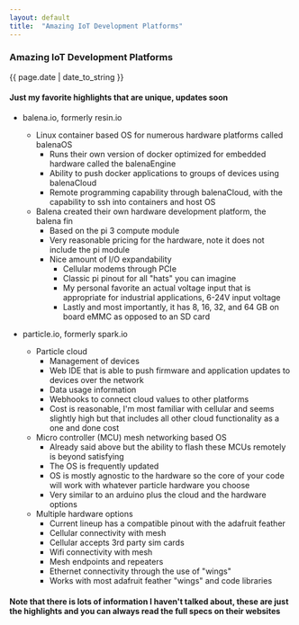```yaml
---
layout: default
title:  "Amazing IoT Development Platforms"
---
```


### Amazing IoT Development Platforms
{{ page.date | date_to_string }}
#### Just my favorite highlights that are unique, updates soon

- balena.io, formerly resin.io
    - Linux container based OS for numerous hardware platforms called balenaOS
        - Runs their own version of docker optimized for embedded hardware called the balenaEngine
        - Ability to push docker applications to groups of devices using balenaCloud
        - Remote programming capability through balenaCloud, with the capability to ssh into containers and host OS
    - Balena created their own hardware development platform, the balena fin
        - Based on the pi 3 compute module
        - Very reasonable pricing for the hardware, note it does not include the pi module
        - Nice amount of I/O expandability
        	- Cellular modems through PCIe
        	- Classic pi pinout for all "hats" you can imagine
        	- My personal favorite an actual voltage input that is appropriate for industrial applications, 6-24V input voltage
        	- Lastly and most importantly, it has 8, 16, 32, and 64 GB on board eMMC as opposed to an SD card

- particle.io, formerly spark.io
	- Particle cloud
		- Management of devices
		- Web IDE that is able to push firmware and application updates to devices over the network
		- Data usage information
		- Webhooks to connect cloud values to other platforms
		- Cost is reasonable, I'm most familiar with cellular and seems slightly high but that includes all other cloud functionality as a one and done cost
	- Micro controller (MCU) mesh networking based OS
		- Already said above but the ability to flash these MCUs remotely is beyond satisfying
		- The OS is frequently updated
		- OS is mostly agnostic to the hardware so the core of your code will work with whatever particle hardware you choose
		- Very similar to an arduino plus the cloud and the hardware options
	- Multiple hardware options
		- Current lineup has a compatible pinout with the adafruit feather
		- Cellular connectivity with mesh
		- Cellular accepts 3rd party sim cards
		- Wifi connectivity with mesh
		- Mesh endpoints and repeaters
		- Ethernet connectivity through the use of "wings"
		- Works with most adafruit feather "wings" and code libraries

#### Note that there is lots of information I haven't talked about, these are just the highlights and you can always read the full specs on their websites